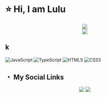 #   ⭐️ Hi, I am Lulu

<div align="center">
    <img src="https://komarev.com/ghpvc/?username=luluwux&color=9c84ef"/>
</div>

<div align="center">
    <a href="https://discord.com/users/852103749228036136" title="Discord Profile"><img src="https://lanyard-profile-readme.vercel.app/api/852103749228036136"></a>
</div>

## k

   <img alt="JavaScript" align="center" src="https://img.shields.io/badge/-Javascript-edb200?style=flat-square&logo=javascript&logoColor=white"/>
   <img alt="TypeScript" align="center" src="https://img.shields.io/badge/-Typescript-007acc?style=flat-square&logo=typescript&logoColor=white"/>
   <img alt="HTML5" align="center" src="https://img.shields.io/badge/-HTML5-E34F26?style=flat-square&logo=html5&logoColor=white"/>
   <img alt="CSS3" align="center" src="https://img.shields.io/badge/-CSS3-264de4?style=flat-square&logo=css3&logoColor=white"/>

## ・ My Social Links

<div align="center">
    <a href="https://github.com/luluwux" target="_blank"><img src="https://img.shields.io/github/followers/luluwux?color=9c84ef&label=Github&style=for-the-badge"></a>
    <a href="https://www.youtube.com/channel/UC5YimA71E1qPNhxwXARz4IA" target="_blank"><img src="https://img.shields.io/youtube/channel/subscribers/UC5YimA71E1qPNhxwXARz4IA?color=9c84ef&style=for-the-badge"></a>
</div>
 

